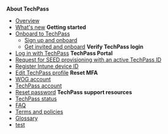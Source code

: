 **About TechPass**
- [Overview](home)
- [What's new](/whats-new/whats-new.md)
**Getting started**  
- [Onboard to TechPass](onboard-to-techpass.md)
  - [Sign up and onboard](onboard-public-officers-using-non-se-machines)
  - [Get invited and onboard](onboard-vendors-to-techpass)
**Verify TechPass login** 
- [Log in with TechPass](log-in-with-techpass)
**TechPass Portal**
- [Request for SEED provisioning with an active TechPass ID](request-for-seed-provisioning)
- [Register Intune device ID](register-intune-device-id)
- [Edit TechPass profile](edit-profile)
**Reset MFA**
- [WOG account](reset-security-verification-for-wog-account)
- [TechPass account](reset-techpass-mfa-for-new-device)  
- [Reset password](reset-password)
**TechPass support resources**
- [TechPass status](techpass-status)
- [FAQ](/support/overview.md)
- [Terms and policies](terms-and-policies)
- [Glossary](glossary)
- [test](glossary)


<!--
- Onboard public officer
  - [Step 1 Request for TechPass and SEED](step1-request-for-techpass-and-seed-provisioning-as-public-officer)

  -->
